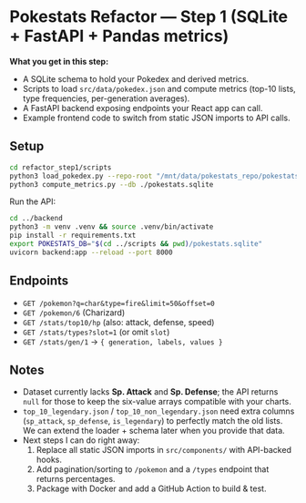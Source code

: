 
# Pokestats Refactor — Step 1 (SQLite + FastAPI + Pandas metrics)

**What you get in this step:**
- A SQLite schema to hold your Pokedex and derived metrics.
- Scripts to load `src/data/pokedex.json` and compute metrics (top-10 lists, type frequencies, per-generation averages).
- A FastAPI backend exposing endpoints your React app can call.
- Example frontend code to switch from static JSON imports to API calls.

## Setup

```bash
cd refactor_step1/scripts
python3 load_pokedex.py --repo-root "/mnt/data/pokestats_repo/pokestats" --db ./pokestats.sqlite
python3 compute_metrics.py --db ./pokestats.sqlite
```

Run the API:

```bash
cd ../backend
python3 -m venv .venv && source .venv/bin/activate
pip install -r requirements.txt
export POKESTATS_DB="$(cd ../scripts && pwd)/pokestats.sqlite"
uvicorn backend:app --reload --port 8000
```

## Endpoints

- `GET /pokemon?q=char&type=fire&limit=50&offset=0`
- `GET /pokemon/6` (Charizard)
- `GET /stats/top10/hp`  (also: attack, defense, speed)
- `GET /stats/types?slot=1` (or omit `slot`)
- `GET /stats/gen/1`  → `{ generation, labels, values }`

## Notes

- Dataset currently lacks **Sp. Attack** and **Sp. Defense**; the API returns `null` for those to keep the six-value arrays compatible with your charts.
- `top_10_legendary.json` / `top_10_non_legendary.json` need extra columns (`sp_attack`, `sp_defense`, `is_legendary`) to perfectly match the old lists. We can extend the loader + schema later when you provide that data.
- Next steps I can do right away:
  1. Replace all static JSON imports in `src/components/` with API-backed hooks.
  2. Add pagination/sorting to `/pokemon` and a `/types` endpoint that returns percentages.
  3. Package with Docker and add a GitHub Action to build & test.
